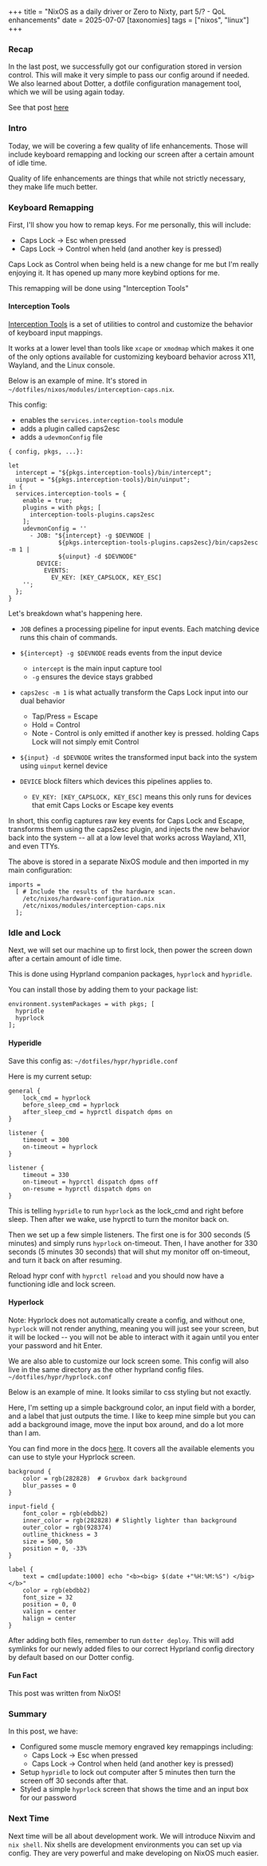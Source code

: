 +++
title = "NixOS as a daily driver or Zero to Nixty, part 5/? - QoL enhancements"
date = 2025-07-07
[taxonomies]
tags = ["nixos", "linux"]
+++

### Recap

In the last post, we successfully got our configuration stored in version control.
This will make it very simple to pass our config around if needed. We also
learned about Dotter, a dotfile configuration management tool, which we will
be using again today.

See that post [here](/blog/content/nixos-daily-driver-4)

### Intro

Today, we will be covering a few quality of life enhancements. Those will 
include keyboard remapping and locking our screen after a certain amount of 
idle time.

Quality of life enhancements are things that while not strictly necessary,
they make life much better.

### Keyboard Remapping

First, I'll show you how to remap keys. For me personally, this will include:
- Caps Lock -> Esc when pressed
- Caps Lock -> Control when held (and another key is pressed)

Caps Lock as Control when being held is a new change for me but I'm really 
enjoying it. It has opened up many more keybind options for me.

This remapping will be done using "Interception Tools"

#### Interception Tools

[Interception Tools](https://wiki.archlinux.org/title/Interception-tools) is a
set of utilities to control and customize the behavior of keyboard input
mappings.

It works at a lower level than tools like `xcape` or `xmodmap` which makes it
one of the only options available for customizing keyboard behavior across
X11, Wayland, and the Linux console.

Below is an example of mine. It's stored in
`~/dotfiles/nixos/modules/interception-caps.nix`.

This config:
- enables the `services.interception-tools` module
- adds a plugin called caps2esc
- adds a `udevmonConfig` file

```
{ config, pkgs, ...}:

let
  intercept = "${pkgs.interception-tools}/bin/intercept";
  uinput = "${pkgs.interception-tools}/bin/uinput";
in {
  services.interception-tools = {
    enable = true;
    plugins = with pkgs; [
      interception-tools-plugins.caps2esc
    ];
    udevmonConfig = ''
      - JOB: "${intercept} -g $DEVNODE |
              ${pkgs.interception-tools-plugins.caps2esc}/bin/caps2esc -m 1 |
              ${uinput} -d $DEVNODE"
        DEVICE:
          EVENTS:
            EV_KEY: [KEY_CAPSLOCK, KEY_ESC]
    '';
  };
}
```

Let's breakdown what's happening here.

- `JOB` defines a processing pipeline for input events. Each matching device runs
  this chain of commands.

- `${intercept} -g $DEVNODE` reads events from the input device
  - `intercept` is the main input capture tool
  - `-g` ensures the device stays grabbed

- `caps2esc -m 1` is what actually transform the Caps Lock input into our dual
  behavior
  - Tap/Press = Escape
  - Hold = Control
  - Note - Control is only emitted if another key is pressed. holding Caps Lock
  will not simply emit Control

- `${input} -d $DEVNODE` writes the transformed input back into the system using
  `uinput` kernel device

- `DEVICE` block filters which devices this pipelines applies to.
  - `EV_KEY: [KEY_CAPSLOCK, KEY_ESC]` means this only runs for devices that emit
  Caps Locks or Escape key events

In short, this config captures raw key events for Caps Lock and Escape,
transforms them using the caps2esc plugin, and injects the new behavior back
into the system -- all at a low level that works across Wayland, X11, and even
TTYs.

The above is stored in a separate NixOS module and then imported in my main
configuration:

```
imports =
  [ # Include the results of the hardware scan.
    /etc/nixos/hardware-configuration.nix
    /etc/nixos/modules/interception-caps.nix
  ];
```

### Idle and Lock

Next, we will set our machine up to first lock, then power the screen down after
a certain amount of idle time.

This is done using Hyprland companion packages, `hyprlock` and `hypridle`.

You can install those by adding them to your package list:

```
environment.systemPackages = with pkgs; [
  hypridle
  hyprlock
];
```

#### Hyperidle

Save this config as:
`~/dotfiles/hypr/hypridle.conf`

Here is my current setup:

```
general {
    lock_cmd = hyprlock
    before_sleep_cmd = hyprlock
    after_sleep_cmd = hyprctl dispatch dpms on
}

listener {
    timeout = 300
    on-timeout = hyprlock
}

listener {
    timeout = 330
    on-timeout = hyprctl dispatch dpms off
    on-resume = hyprctl dispatch dpms on
}

```

This is telling `hypridle` to run `hyprlock` as the lock_cmd and right before sleep.
Then after we wake, use hyprctl to turn the monitor back on.

Then we set up a few simple listeners. The first one is for 300 seconds (5
minutes) and simply runs `hyprlock` on-timeout. Then, I have another for 330
seconds (5 minutes 30 seconds) that will shut my monitor off on-timeout, and turn
it back on after resuming.

Reload hypr conf with `hyprctl reload` and you should now have a functioning
idle and lock screen.

#### Hyperlock

Note: Hyprlock does not automatically create a config, and without one,
`hyprlock` will not render anything, meaning you will just see your screen, but
it will be locked -- you will not be able to interact with it again until you
enter your password and hit Enter.

We are also able to customize our lock screen some. This config will also
live in the same directory as the other hyprland config files.
`~/dotfiles/hypr/hyprlock.conf`

Below is an example of mine. It looks similar to css styling but not exactly.

Here, I'm setting up a simple background color, an input field with a border,
and a label that just outputs the time. I like to keep mine simple but you can
add a background image, move the input box around, and do a lot more than I am.

You can find more in the docs
[here](https://wiki.hypr.land/Hypr-Ecosystem/hyprlock/). It covers all the
available elements you can use to style your Hyprlock screen.

```
background {
    color = rgb(282828)  # Gruvbox dark background
    blur_passes = 0
}

input-field {
    font_color = rgb(ebdbb2)
    inner_color = rgb(282828) # Slightly lighter than background
    outer_color = rgb(928374)
    outline_thickness = 3
    size = 500, 50
    position = 0, -33%
}

label {
    text = cmd[update:1000] echo "<b><big> $(date +"%H:%M:%S") </big></b>"
    color = rgb(ebdbb2)
    font_size = 32
    position = 0, 0
    valign = center
    halign = center
}
```

After adding both files, remember to run `dotter deploy`. This will add symlinks
for our newly added files to our correct Hyprland config directory by default
based on our Dotter config.

#### Fun Fact

This post was written from NixOS!

### Summary

In this post, we have:

- Configured some muscle memory engraved key remappings including:
  - Caps Lock -> Esc when pressed
  - Caps Lock -> Control when held (and another key is pressed)
- Setup `hypridle` to lock out computer after 5 minutes then turn the screen off
  30 seconds after that.
- Styled a simple `hyprlock` screen that shows the time and an input box for our
  password

### Next Time

Next time will be all about development work. We will introduce Nixvim and
`nix shell`. Nix shells are development environments you can set up via config.
They are very powerful and make developing on NixOS much easier.
